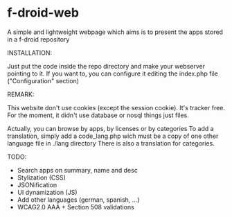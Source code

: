 f-droid-web
===========

A simple and lightweight webpage which aims is to present the apps stored in a f-droid repository

INSTALLATION:

Just put the code inside the repo directory and make your webserver pointing to it.
If you want to, you can configure it editing the index.php file ("Configuration" section)


REMARK:

This website don't use cookies (except the session cookie). It's tracker free.
For the moment, it didn't use database or nosql things just files.

Actually, you can browse by apps, by licenses or by categories
To add a translation, simply add a code_lang.php wich must be a copy of one other language file in ./lang directory
There is also a translation for categories.

TODO:

* Search apps on summary, name and desc
* Stylization (CSS)
* JSONification 
* UI dynamization (JS)
* Add other languages (german, spanish, ...)
* WCAG2.0 AAA + Section 508 validations

